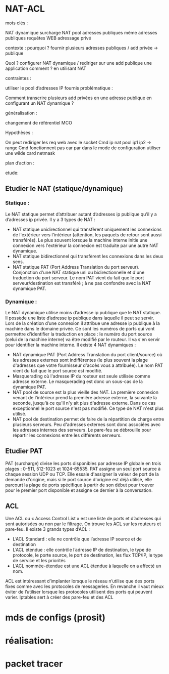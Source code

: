 ﻿# NAT-ACL
mots clés :

NAT dynamique
surcharge NAT
pool adresses publiques
même adresses publiques
requêtes WEB
adressage privé

contexte :
pourquoi ? fournir plusieurs adresses publiques / add privée -> publique

Quoi ?	configurer NAT dynamique / rediriger sur une add publique une application
comment ? en utilisant NAT

contraintes :

utiliser le pool d’adresses IP fournis
problématique :

Comment transcrire plusieurs add privées en une adresse publique en configurant un NAT dynamique ?

généralisation :

changement de référentiel
MCO

Hypothèses :

On peut rediriger les req web avec le socket
Cmd ip nat pool ip1 ip2 -> range
Cmd fonctionnent pas car par dans le mode de configuration
utiliser une wilde card netmask

plan d’action :

etude:

## Etudier le NAT (statique/dynamique)

### Statique :
Le NAT statique permet d’attribuer autant d’adresses ip publique qu’il y a d’adresses ip privée.
Il y a 3 types de NAT :

- NAT statique unidirectionnel qui transfèrent uniquement les connexions de l'extérieur vers l'intérieur (attention, les paquets de retour sont aussi transférés). Le plus souvent lorsque la machine interne initie une connexion vers l'extérieur la connexion est traduite par une autre NAT dynamique.
- NAT statique bidirectionnel qui transfèrent les connexions dans les deux sens.
- NAT statique PAT (Port Address Translation du port serveur). Conjonction d'une NAT statique uni ou bidirectionnelle et d'une traduction du port serveur. Le nom PAT vient du fait que le port serveur/destination est transféré ; à ne pas confondre avec la NAT dynamique PAT.

### Dynamique :
Le NAT dynamique utilise moins d’adresse ip publique que le NAT statique. Il possède une liste d’adresse ip publique dans laquelle il peut se servir. Lors de la création d’une connexion il attribue une adresse ip publique à la machine dans le domaine privée. Ce sont les numéros de ports qui vont permettre d'identifier la traduction en place : le numéro du port source (celui de la machine interne) va être modifié par le routeur. Il va s'en servir pour identifier la machine interne.
Il existe 4 NAT dynamiques :

- NAT dynamique PAT (Port Address Translation du port client/source) où les adresses externes sont indifférentes (le plus souvent la plage d'adresses que votre fournisseur d'accès vous a attribuée). Le nom PAT vient du fait que le port source est modifié.
- Masquerading où l'adresse IP du routeur est seule utilisée comme adresse externe. Le masquerading est donc un sous-cas de la dynamique PAT.
- NAT pool de source est la plus vieille des NAT. La première connexion venant de l'intérieur prend la première adresse externe, la suivante la seconde, jusqu'à ce qu'il n'y ait plus d'adresse externe. Dans ce cas exceptionnel le port source n'est pas modifié. Ce type de NAT n'est plus utilisé.
- NAT pool de destination permet de faire de la répartition de charge entre plusieurs serveurs. Peu d'adresses externes sont donc associées avec les adresses internes des serveurs. Le pare-feu se débrouille pour répartir les connexions entre les différents serveurs.

## Etudier PAT

PAT (surcharge) divise les ports disponibles par adresse IP globale en trois plages : 0-511, 512-1023 et 1024-65535. PAT assigne un seul port source à chaque session UDP ou TCP. Elle essaie d'assigner la valeur de port de la demande d'origine, mais si le port source d'origine est déjà utilisé, elle parcourt la plage de ports spécifique à partir de son début pour trouver pour le premier port disponible et assigne ce dernier à la conversation.

## ACL

Une ACL ou « Access Control List » est une liste de ports et d’adresses qui sont autorisées ou non par le filtrage. On trouve les ACL sur les routeurs et pare-feu. Il existe 3 grands types d’ACL :

- L’ACL Standard : elle ne contrôle que l’adresse IP source et de destination
- L’ACL étendue : elle contrôle l’adresse IP de destination, le type de protocole, le porte source, le port de destination, les flux TCP/IP, le type de service et les priorités
- L’ACL nommée-étendue est une ACL étendue à laquelle on a affecté un nom.

ACL est intéressant d’implanter lorsque le réseau n’utilise que des ports fixes comme avec les protocoles de messageries. En revanche il vaut mieux éviter de l’utiliser lorsque les protocoles utilisent des ports qui peuvent varier.
Iptables sert à créer des pare-feu et des ACL


# mds de configs (prosit)

# réalisation:

# packet tracer
